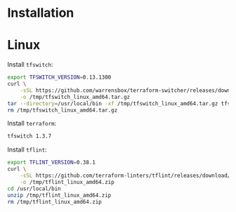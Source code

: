 # Installation

# Linux

Install `tfswitch`:

```sh
export TFSWITCH_VERSION=0.13.1300
curl \
    -sSL https://github.com/warrensbox/terraform-switcher/releases/download/${TFSWITCH_VERSION}/terraform-switcher_${TFSWITCH_VERSION}_linux_amd64.tar.gz \
    -o /tmp/tfswitch_linux_amd64.tar.gz
tar --directory=/usr/local/bin -xf /tmp/tfswitch_linux_amd64.tar.gz tfswitch
rm /tmp/tfswitch_linux_amd64.tar.gz
```

Install `terraform`:

```sh
tfswitch 1.3.7
```

Install `tflint`:

```sh
export TFLINT_VERSION=0.38.1
curl \
    -sSL https://github.com/terraform-linters/tflint/releases/download/v${TFLINT_VERSION}/tflint_linux_amd64.zip \
    -o /tmp/tflint_linux_amd64.zip
cd /usr/local/bin
unzip /tmp/tflint_linux_amd64.zip
rm /tmp/tflint_linux_amd64.zip
```

